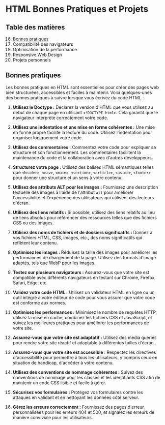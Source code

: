 # HTML Bonnes Pratiques et Projets

## Table des matières
16. [Bonnes pratiques](#bonnes-pratiques)
17. Compatibilité des navigateurs
18. Optimisation de la performance
19. Responsive Web Design
20. Projets personnels

## Bonnes pratiques
Les bonnes pratiques en HTML sont essentielles pour créer des pages web bien structurées, accessibles et faciles à maintenir. Voici quelques-unes des bonnes pratiques à suivre lorsque vous écrivez du code HTML :

1. **Utilisez le Doctype :** Déclarez la version d'HTML que vous utilisez au début de chaque page en utilisant `<!DOCTYPE html>`. Cela garantit que le navigateur interprète correctement votre code.

2. **Utilisez une indentation et une mise en forme cohérentes :** Une mise en forme propre facilite la lecture du code. Utilisez l'indentation pour organiser logiquement votre code.

3. **Utilisez des commentaires :** Commentez votre code pour expliquer sa structure et son fonctionnement. Les commentaires facilitent la maintenance du code et la collaboration avec d'autres développeurs.

4. **Structurez votre page :** Utilisez des balises HTML sémantiques telles que `<header>`, `<nav>`, `<main>`, `<section>`, `<article>`, `<aside>`, `<footer>` pour donner une structure et un sens à votre contenu.

5. **Utilisez des attributs ALT pour les images :** Fournissez une description textuelle des images à l'aide de l'attribut `alt` pour améliorer l'accessibilité et l'expérience des utilisateurs qui utilisent des lecteurs d'écran.

6. **Utilisez des liens relatifs :** Si possible, utilisez des liens relatifs au lieu de liens absolus pour référencer des ressources telles que des fichiers CSS ou des images.

7. **Utilisez des noms de fichiers et de dossiers significatifs :** Donnez à vos fichiers HTML, CSS, images, etc., des noms significatifs qui reflètent leur contenu.

8. **Optimisez les images :** Réduisez la taille des images pour améliorer les performances de chargement de la page. Utilisez des formats d'image adaptés, tels que WebP pour les images.

9. **Testez sur plusieurs navigateurs :** Assurez-vous que votre site est compatible avec différents navigateurs en testant sur Chrome, Firefox, Safari, Edge, etc.

10. **Validez votre code HTML :** Utilisez un validateur HTML en ligne ou un outil intégré à votre éditeur de code pour vous assurer que votre code est conforme aux normes.

11. **Optimisez les performances :** Minimisez le nombre de requêtes HTTP, utilisez la mise en cache, combinez les fichiers CSS et JavaScript, et suivez les meilleures pratiques pour améliorer les performances de votre site.

12. **Assurez-vous que votre site est adaptatif :** Utilisez des media queries pour rendre votre site réactif et adaptable à différentes tailles d'écran.

13. **Assurez-vous que votre site est accessible :** Respectez les directives d'accessibilité pour permettre à tous les utilisateurs, y compris ceux en situation de handicap, d'accéder à votre contenu.

14. **Utilisez des conventions de nommage cohérentes :** Suivez des conventions de nommage pour les classes et les identifiants CSS afin de maintenir un code CSS lisible et facile à gérer.

15. **Sécurisez vos formulaires :** Protégez vos formulaires contre les attaques en validant et en nettoyant les données côté serveur.

16. **Gérez les erreurs correctement :** Fournissez des pages d'erreur personnalisées pour les erreurs 404 et 500, et signalez les erreurs de manière conviviale pour les utilisateurs.


